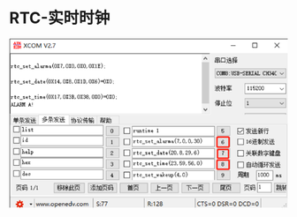 # RTC-实时时钟

![屏幕截图 2025-08-05 103705.png](https://raw.githubusercontent.com/hazy1k/My-drawing-bed/main/2025/08/05-10-37-23-屏幕截图%202025-08-05%20103705.png)
